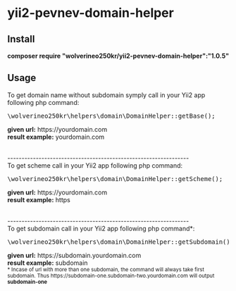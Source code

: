 # yii2-pevnev-domain-helper
<p>
<h2>Install</h2>
<b>composer require "wolverineo250kr/yii2-pevnev-domain-helper":"1.0.5"</b>
<h2>Usage</h2>
To get domain name without subdomain symply call in your Yii2 app following php command:
<pre>
\wolverineo250kr\helpers\domain\DomainHelper::getBase();
</pre>
<b>given url:</b> https://yourdomain.com<br>
<b>result example:</b> yourdomain.com<p>
<br/>
----------------------------------------------------------------
<br/>
To get scheme call in your Yii2 app following php command:
<pre>
\wolverineo250kr\helpers\domain\DomainHelper::getScheme();
</pre> 
<b>given url:</b> https://yourdomain.com<br>
<b>result example:</b> https<p>
<br/>
----------------------------------------------------------------
<br/>
To get subdomain call in your Yii2 app following php command*:
<pre>
\wolverineo250kr\helpers\domain\DomainHelper::getSubdomain();
</pre>
<b>given url:</b> https://subdomain.yourdomain.com<br>
<b>result example:</b> subdomain<br/>
<sub>* Incase of url with more than one subdomain, the command will always take first subdomain. Thus https://subdomain-one.subdomain-two.yourdomain.com will output <b>subdomain-one</b></sub>
